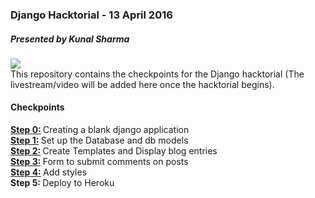 <h3>Django Hacktorial - 13 April 2016</h3>
<h5>Presented by Kunal Sharma</h5>
<img src="https://raw.githubusercontent.com/TerrapinHackers/Django-hacktorial/master/django.jpg">
<div>
This repository contains the checkpoints for the Django hacktorial (The livestream/video will be added here once the hacktorial begins).
</div>

<h4>Checkpoints</h4>

<div><b><a href="https://github.com/TerrapinHackers/Django-hacktorial/tree/master/step_0_new_project">Step 0:</a> </b>Creating a blank django application</div>

<div><b><a href="https://github.com/TerrapinHackers/Django-hacktorial/tree/master/step_1_set_up_db">Step 1:</a> </b>Set up the Database and db models</div>

<div><b><a href="https://github.com/TerrapinHackers/Django-hacktorial/tree/master/step_2_create_template">Step 2:</a> </b>Create Templates and Display blog entries</div>

<div><b><a href="https://github.com/TerrapinHackers/Django-hacktorial/tree/master/step_3_create_form">Step 3:</a> </b>Form to submit comments on posts</div>

<div><b><a href="https://github.com/TerrapinHackers/Django-hacktorial/tree/master/step_4_add_styling">Step 4:</a> </b>Add styles</div>


<div><b>Step 5: </b>Deploy to Heroku</div>

